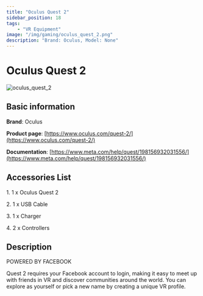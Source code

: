 ```yaml
---
title: "Oculus Quest 2"
sidebar_position: 18
tags:
    - "VR Equipment"
image: "/img/gaming/oculus_quest_2.png"
description: "Brand: Oculus, Model: None"
---
```

# Oculus Quest 2

![oculus_quest_2](/img/gaming/oculus_quest_2.png)

## Basic information

**Brand**: Oculus

**Product page**: [https://www.oculus.com/quest-2/](https://www.oculus.com/quest-2/)

**Documentation**: [https://www.meta.com/help/quest/198156932031556/](https://www.meta.com/help/quest/198156932031556/)

## Accessories List

1\. 1 x Oculus Quest 2

 2\. 1 x USB Cable

 3\. 1 x Charger

 4\. 2 x Controllers

## Description

POWERED BY FACEBOOK

 

 Quest 2 requires your Facebook account to login, making it easy to meet up with friends in VR and discover communities around the world\. You can explore as yourself or pick a new name by creating a unique VR profile\.

